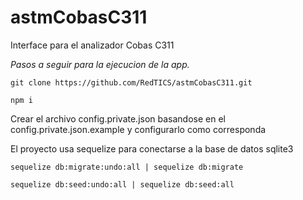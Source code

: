 # astmCobasC311
Interface para el analizador Cobas C311

*Pasos a seguir para la ejecucion de la app.*

`git clone https://github.com/RedTICS/astmCobasC311.git`

`npm i`

Crear el archivo config.private.json basandose en el config.private.json.example y configurarlo como corresponda

El proyecto usa sequelize para conectarse a la base de datos sqlite3

`sequelize db:migrate:undo:all | sequelize db:migrate`

`sequelize db:seed:undo:all | sequelize db:seed:all`
